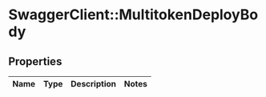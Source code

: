 # SwaggerClient::MultitokenDeployBody

## Properties
Name | Type | Description | Notes
------------ | ------------- | ------------- | -------------

